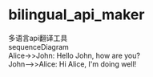 # bilingual_api_maker
多语言api翻译工具  
sequenceDiagram  
    Alice->>John: Hello John, how are you?  
    John-->>Alice: Hi Alice, I'm doing well!  
